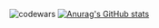 ![codewars](https://www.codewars.com/users/theohrd/badges/large)
[![Anurag's GitHub stats](https://github-readme-stats.vercel.app/api?username=theo-hrd)](https://github-readme-stats.vercel.app/api?username=anuraghazra&show_icons=true&theme=radical)

